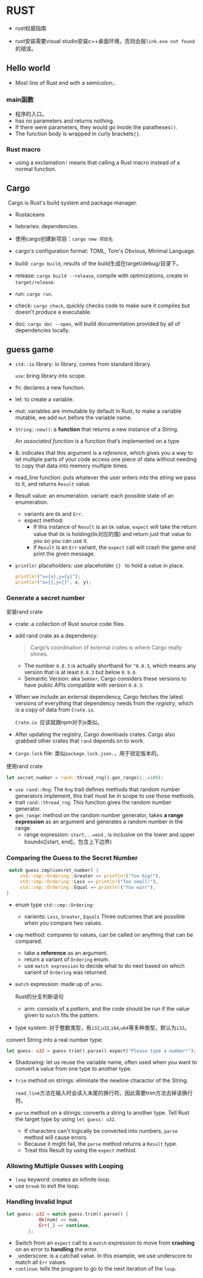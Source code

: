 # RUST

* rust权威指南

* rust安装需要visual studio安装c++桌面环境，否则会报`link.exe not found` 的错误。

## Hello world

* Most line of Rust end with a semicolon`;`. 

### main函数

* 程序的入口。
* has no parameters and returns nothing. 
* If there were parameters, they would go inside the paratheses`()`. 
* The function body is wrapped in curly brackets`{}`. 

### Rust macro

* using a exclamation`!` means that calling a Rust macro instead of a normal function. 

## Cargo

​	Cargo is Rust's build system and package manager. 

* Rustaceans 
* liebraries: dependencies. 

* 使用cargo创建新项目：`cargo new 项目名`
* cargo's configuration format: TOML, Tom's Obvious, Minimal Language. 
* build: `cargo build`, results of the build生成在target/debug/目录下。
* release: `cargo build --release`, compile with optimizations, create in `target/release`. 
* run: `cargo run`. 
* check: `cargo check`, quickly checks code to make sure it compiles but doesn't produce a executable. 
* doc: `cargo doc --open`, will build documentation provided by all of dependencies locally.

## guess game

* `std::io` library: io library, comes from standard library. 

  `use`: bring library into scope.

* fn: declares a new function. 

* let: to create a variable.

* mut: variables are immutable by default in Rust, to make a variable mutable, we add `mut` before the variable name.

* `String::new()`: a **function** that returns a new instance of a String.

  An *associated function* is a function that’s implemented on a type

* &: indicates that this argument is a *reference*, which gives you a way to let multiple parts of your code access one piece of data without needing to copy that data into memory multiple times. 

* read_line function: puts whatever the user enters into the string we pass to it, and returns  `Result` value.

* Result value: an enumeration. variant: each possible state of an enumeration.

  * variants are `Ok` and `Err`.
  * expect method:
    *  If this instance of `Result` is an `Ok` value, `expect` will take the return value that `Ok` is holding(`Ok`对应的值) and return just that value to you so you can use it.
    * if  `Result` is an `Err` variant, the `expect` call will crash the game and print the given message.

* `println!` placeholders: use placeholder `{} ` to hold a value in place.

  ```rust
  println!("x={x},y={y}");
  println!("x={},y={}", x, y);
  ```

### Generate a secret number

安装rand crate

* crate: a collection of Rust source code files.

* add rand crate as a dependency: 

  >Cargo’s coordination of external crates is where Cargo really shines.

  * The number `0.8.3` is actually shorthand for `^0.8.3`, which means any version that is at least `0.8.3` but below `0.9.0`.
  * Semantic Version: aka `SemVer`, Cargo considers these versions to have public APIs compatible with version `0.8.3`.

* When we include an external dependency, Cargo fetches the latest versions of everything that dependency needs from the *registry*, which is a copy of data from `Crate.io`.

  `Crate.io `应该就跟npm对于js类似。

* After updating the registry, Cargo downloads crates. Cargo also grabbed other crates that `rand` depends on to work. 

* `Cargo.lock` file: 类似`package.lock.json.`，用于锁定版本的。

使用rand crate

```rust
let secret_number = rand::thread_rng().gen_range(1..=100);
```

* `use rand::Rng`: The `Rng` trait defines methods that random number generators implement, this trait must be in scope to use those methods.
* trait `rand::thread_rng`: This function gives the random number generator.
* `gen_range`: method on the random number generator, takes **a range expression** as an argument and generates a random number in the range.
  * range expression: `start...=end` , is inclusive on the lower and upper bounds([start, end]，包含上下边界)

### Comparing the Guess to the Secret Number

```rust
 match guess.cmp(&secret_number) {
     std::cmp::Ordering::Greater => println!("Too big!"),
     std::cmp::Ordering::Less => println!("Too small!"),
     std::cmp::Ordering::Equal => println!("You win!"),
}
```

* enum type `std::cmp::Ordering`:

  * varients: `Less`, `Greater`, `Equals`	Three outcomes that are possible when you compare two values.

* `cmp` method: compares to values, can be called on anything that can be compared. 

  * take a **reference** as an argument.
  * return a variant of `Ordering` enum.
  * use `match expression` to decide what to do next based on which varient of `Ordering` was returned.

* `match` expression:  made up of `arms`.

  Rust的分支判断语句

  * arm: consists of a *pattern*, and the code should be run if the value given to `match` fits the pattern.

* type system: 对于整数类型，有`i32`,`u32`,`i64`,`u64`等多种类型，默认为`i32`。



convert String into a real number type:

```rust
let guess: u32 = guess.trim().parse().expect("Please type a number!");
```

* Shadowing: let us reuse the variable name, often used when you want to convert a value from one type to another type.

* `trim` method on strings: eliminate the newline charactor of the String.

  `read_line`方法在输入时会读入末尾的换行符。因此需要trim方法去掉该换行符。

* `parse` method on a strings: converts a string to another type. Tell Rust the target type by using `let guess: u32`.

  * If characters can't logically be converted into numbers, `parse` method will cause errors. 
  * Because it might fail, the `parse` method returns a `Result` type.
  * Treat this Result by using the `expect` method.

### Allowing Multiple Gusses with Looping

* `loop` keyword: creates an infinite loop.
* use `break` to exit the loop.

### Handling Invalid Input

```rust
let guess: u32 = match guess.trim().parse() {
            Ok(num) => num,
            Err(_) => continue,
        };
```

* Switch from an `expect` call to a `match` expression to move from **crashing** on an error to **handling** the error.
* `_`underscore: is a catchall value. In this example, we use underscore to match all `Err` values.
* `continue`: tells the program to go to the next iteration of the `loop`.
